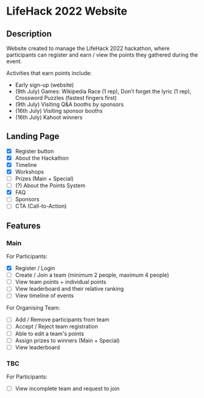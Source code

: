 # LifeHack 2022 Website

## Description
Website created to manage the LifeHack 2022 hackathon, where participants can register and earn / view the points they gathered during the event.

Activities that earn points include:
- Early sign-up (website)
- (9th July) Games: Wikipedia Race (1 rep), Don’t forget the lyric (1 rep), Crossword Puzzles (fastest fingers first)
- (9th July) Visiting Q&A booths by sponsors 
- (16th July) Visiting sponsor booths
- (16th July) Kahoot winners

## Landing Page
- [x] Register button
- [x] About the Hackathon
- [x] Timeline
- [x] Workshops
- [ ] Prizes (Main + Special)
- [ ] (?) About the Points System
- [x] FAQ
- [ ] Sponsors
- [ ] CTA (Call-to-Action)

## Features

### Main

For Participants:
- [x] Register / Login
- [ ] Create / Join a team (minimum 2 people, maximum 4 people)
- [ ] View team points + individual points
- [ ] View leaderboard and their relative ranking
- [ ] View timeline of events

For Organising Team:
- [ ] Add / Remove participants from team
- [ ] Accept / Reject team registration
- [ ] Able to edit a team's points
- [ ] Assign prizes to winners (Main + Special)
- [ ] View leaderboard

### TBC 

For Participants:
- [ ] View incomplete team and request to join
